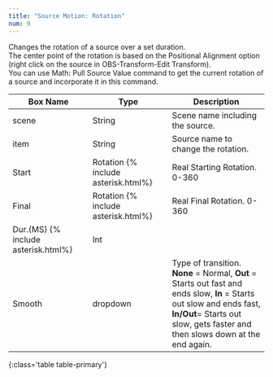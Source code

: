 ```yaml
---
title: "Source Motion: Rotation"
num: 9
---
```

Changes the rotation of a source over a set duration.\
The center point of the rotation is based on the Positional Alignment option (right click on the source in OBS-Transform-Edit Transform).\
You can use Math: Pull Source Value command to get the current rotation of a source and incorporate it in this command.

| Box Name | Type | Description | 
|-------|--------|--------
| scene	|String	|Scene name including the source.
| item	|String	|Source name to change the rotation.
| Start| Rotation {% include asterisk.html%}|	Real	Starting Rotation. 0-360
| Final| Rotation {% include asterisk.html%}|	Real	Final Rotation. 0-360
|Dur.(MS) {% include asterisk.html%}|	Int|	|Duration of the transition in milliseconds
|Smooth|	dropdown |	Type of transition.<br/> **None** = Normal, **Out** = Starts out fast and ends slow, **In** = Starts out slow and ends fast,  <br/> **In/Out**= Starts out slow, gets faster and then slows down at the end again.
{:class='table table-primary'}









